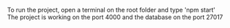 To run the project, open a terminal on the root folder and type 'npm start'
The project is working on the port 4000 and the database on the port 27017